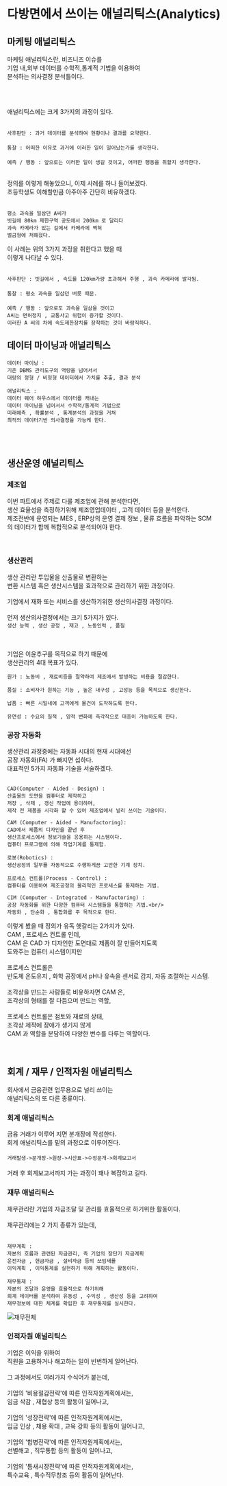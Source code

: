 # 다방면에서 쓰이는 애널리틱스(Analytics)

## 마케팅 애널리틱스

마케팅 애널리틱스란, 비즈니즈 이슈를<br/>
기업 내,외부 데이터를 수학적,통계적 기법을 이용하여<br/>
분석하는 의사결정 분석틀이다.<br/>

<br/>
<br/>

애널리틱스에는 크게 3가지의 과정이 있다.<br/>
<br/>

`사후판단 : 과거 데이터를 분석하여 현황이나 결과를 요약한다.`<br/><br/>
`통찰 : 어떠한 이유로 과거에 이러한 일이 일어났는가를 생각한다.`<br/><br/>
`예측 / 행동 : 앞으로는 이러한 일이 생길 것이고, 어떠한 행동을 취할지 생각한다.`<br/>


<br/>
정의를 이렇게 해놓았으니, 이제 사례를 하나 들어보겠다.<br/>
초등학생도 이해할만큼 아주아주 간단히 비유하겠다.<br/>
<br/>

```
평소 과속을 일삼던 A씨가
빗길에 80km 제한구역 공도에서 200km 로 달리다
과속 카메라가 있는 길에서 카메라에 찍혀
벌금형에 처해졌다.
```

이 사례는 위의 3가지 과정을 취한다고 했을 때<br/>
이렇게 나타날 수 있다.<br/>
<br/>

`사후판단 : 빗길에서 , 속도를 120km가량 초과해서 주행 , 과속 카메라에 발각됨.`<br/>
<br/>
`통찰 : 평소 과속을 일삼던 버릇 때문.`<br/>
<br/>
`예측 / 행동 : 앞으로도 과속을 일삼을 것이고`<br/>
`A씨는 면허정지 , 교통사고 위험이 증가할 것이다.`<br/>
`이러한 A 씨의 차에 속도제한장치를 장착하는 것이 바람직하다.`

## 데이터 마이닝과 애널리틱스

```
데이터 마이닝 :
기존 DBMS 관리도구의 역량을 넘어서서
대량의 정형 / 비정형 데이터에서 가치를 추출, 결과 분석
```



```
애널리틱스 :
데이터 웨어 하우스에서 데이터를 캐내는
데이터 마이닝을 넘어서서 수학적/통계적 기법으로
미래예측 , 확률분석 , 통계분석의 과정을 거쳐
최적의 데이터기반 의사결정을 가능케 한다.
```

<br/>
<br/>

## 생산운영 애널리틱스

### 제조업
이번 파트에서 주제로 다룰 제조업에 관해 분석한다면,<br/>
생산 효율성을 측정하기위해 제조영업데이터 , 고객 데이터 등을 분석한다.<br/>
제조전반에 운영되는 MES , ERP상의 운영 결제 정보 , 물류 흐름을 파악하는 SCM<br/>
의 데이터가 함께 복합적으로 분석되어야 한다.<br/>
<br/>
<br/>

### 생산관리
생산 관리란 투입물을 산출물로 변환하는<br/>
변환 시스템 혹은 생산시스템을 효과적으로 관리하기 위한 과정이다.<br/>
<br/>
기업에서 재화 또는 서비스를 생산하기위한 생산의사결정 과정이다.<br/>
<br/>
먼저 생산의사결정에서는 크기 5가지가 있다.<br/>
`생산 능력 , 생산 공정 , 재고 , 노동인력 , 품질`<br/>

<br/>
<br/>
기업은 이윤추구를 목적으로 하기 때문에<br/>
생산관리의 4대 목표가 있다.

```
원가 : 노동비 , 재료비등을 절약하여 제조에서 발생하는 비용을 절감한다.
```

```
품질 : 소비자가 원하는 기능 , 높은 내구성 , 고성능 등을 목적으로 생산한다.
```

```
납품 : 빠른 시일내에 고객에게 물건이 도착하도록 한다.
```

```
유연성 : 수요의 질적 , 양적 변화에 즉각작으로 대응이 가능하도록 한다.
```

### 공장 자동화

생산관리 과정중에는 자동화 시대의 현재 시대에선<br/>
공장 자동화(FA) 가 빠지면 섭하다.<br/>
대표적인 5가지 자동화 기술을 서술하겠다.<br/>
<br/>

```
CAD(Computer - Aided - Design) : 
산출물의 도면을 컴퓨터로 제작하고
저장 , 삭제 , 갱신 작업에 용이하며,
제작 전 제품을 시각화 할 수 있어 제조업에서 널리 쓰이는 기술이다.
```

```
CAM (Computer - Aided - Manufactoring): 
CAD에서 제품의 디자인을 끝낸 후
생산프로세스에서 정보기술을 응용하는 시스템이다.
컴퓨터 프로그램에 의해 작업기계를 통제함.
```

```
로봇(Robotics) : 
생산공정의 일부를 자동적으로 수행하게끔 고안한 기계 장치.
```

```
프로세스 컨트롤(Process - Control) :
컴퓨터를 이용하여 제조공정의 물리적인 프로세스를 통제하는 기법.
```

```
CIM (Computer - Integrated - Manufactoring) : 
공장 자동화를 위한 다양한 컴퓨터 시스템들을 통합하는 기법.<br/>
자동화 , 단순화 , 통합화를 주 목적으로 한다.
```

이렇게 봤을 때 정의가 유독 헷갈리는 2가지가 있다.<br/>
CAM , 프로세스 컨트롤 인데,<br/>
CAM 은 CAD 가 디자인한 도면대로 제품이 잘 만들어지도록<br/>
도와주는 컴퓨터 시스템이지만<br/>
<br/>
프로세스 컨트롤은<br/>
반도체 온도유지 , 화학 공장에서 pH나 유속을 센서로 감지, 자동 조절하는 시스템.<br/>
<br/>
조각상을 만드는 사람들로 비유하자면 CAM 은,<br/>
조각상의 형태를 잘 다듬으며 만드는 역할,<br/>
<br/>
프로세스 컨트롤은 점토와 재료의 상태,<br/>
조각상 제작에 장애가 생기지 않게<br/>
CAM 과 역할을 분담하여 다양한 변수를 다루는 역할이다.<br/>
<br/>
<br/>


## 회계 / 재무 / 인적자원 애널리틱스

회사에서 금융관련 업무용으로 널리 쓰이는<br/>
애널리틱스의 또 다른 종류이다.<br/>

### 회계 애널리틱스

금융 거래가 이루어 지면 분개장에 작성한다.<br/>
회계 애널리틱스를 밑의 과정으로 이루어진다.<br/>
<br/>
`거래발생->분개장->원장->시산표->수정분개->회계보고서`
<br/>
<br/>
거래 후 회계보고서까지 가는 과정이 꽤나 복잡하고 길다.<br/>

### 재무 애널리틱스

재무관리란 기업의 자금조달 및 관리를 효율적으로 하기위한 활동이다.<br/>
<br/>
재무관리에는 2 가지 종류가 있는데,<br/>
<br/>

```
재무계획 : 
자본의 흐름과 관련된 자금관리, 즉 기업의 장단기 자금계획
운전자금 , 현금자금 , 설비자금 등의 쓰임새를
이익계획 , 이익통제를 실현하기 위해 계획하는 활동이다.
```

```
재무통제 :
자본의 조달과 운영을 효율적으로 하기위해
회계 데이터를 분석하여 유동성 , 수익성 , 생산성 등을 고려하여
재무정보에 대한 체계를 확립한 후 재무통제를 실시한다.
```

![재무전체](https://github.com/user-attachments/assets/a8e86599-a75b-4d9c-8b75-13dc435a3765)


### 인적자원 애널리틱스

기업은 이익을 위하여<br/>
직원을 고용하거나 해고하는 일이 빈번하게 일어난다.<br/>
<br/>
그 과정에서도 여러가지 수식어가 붙는데,<br/>
<br/>
기업의 '비용절감전략'에 따른 인적자원계획에서는,<br/>
임금 삭감 , 재협상 등의 활동이 일어나고,<br/>
<br/>
기업의 '성장전략'에 따른 인적자원계획에서는,<br/>
임금 인상 , 채용 확대 , 교육 강화 등의 활동이 일어나고,<br/>
<br/>
기업의 '합병전략'에 따른 인적자원계획에서는,<br/>
선별해고 , 직무통합 등의 활동이 일어나고,<br/>
<br/>
기업의 '틈새시장전략'에 따른 인적자원계획에서는,<br/>
특수교육 , 특수직무창조 등의 활동이 일어난다.<br/>
<br/>




